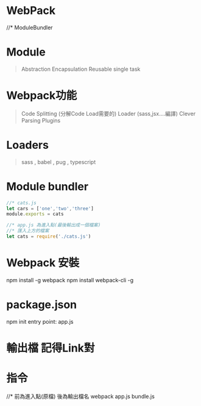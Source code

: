 # WebPack

//* ModuleBundler

# Module
> Abstraction
> Encapsulation
> Reusable
> single task

# Webpack功能
> Code Splitting (分解Code Load需要的)
> Loader (sass,jsx....編譯)
> Clever Parsing
> Plugins

# Loaders
> sass , babel , pug , typescript

# Module bundler
```js
//* cats.js
let cars = ['one','two','three']
module.exports = cats
```
```js
//* app.js 為進入點(最後輸出成一個檔案)
//* 匯入上方的檔案
let cats = require('./cats.js')
```

# Webpack 安裝
npm install -g webpack
npm install webpack-cli -g

# package.json
npm init
entry point: app.js

# 輸出檔 記得Link對
<script src="bundle.js"></script>

# 指令
//* 前為進入點(原檔) 後為輸出檔名
webpack app.js bundle.js
